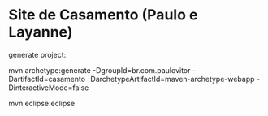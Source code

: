 Site de Casamento (Paulo e Layanne)
=========

generate project:

mvn archetype:generate -DgroupId=br.com.paulovitor -DartifactId=casamento -DarchetypeArtifactId=maven-archetype-webapp -DinteractiveMode=false

mvn eclipse:eclipse